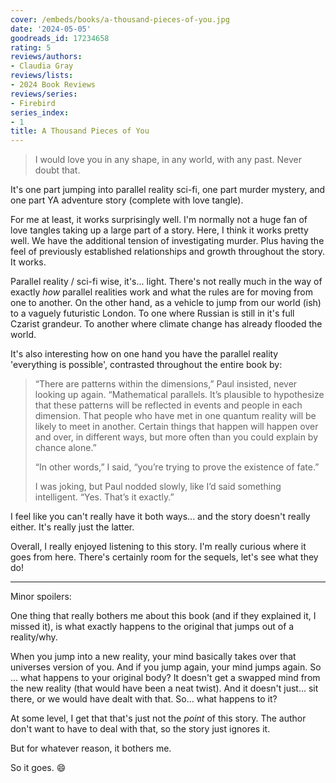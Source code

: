 ```yaml
---
cover: /embeds/books/a-thousand-pieces-of-you.jpg
date: '2024-05-05'
goodreads_id: 17234658
rating: 5
reviews/authors:
- Claudia Gray
reviews/lists:
- 2024 Book Reviews
reviews/series:
- Firebird
series_index:
- 1
title: A Thousand Pieces of You
---
```

> I would love you in any shape, in any world, with any past. Never doubt that.

It's one part jumping into parallel reality sci-fi, one part murder mystery, and one part YA adventure story (complete with love tangle). 

For me at least, it works surprisingly well. I'm normally not a huge fan of love tangles taking up a large part of a story. Here, I think it works pretty well. We have the additional tension of investigating murder. Plus having the feel of previously established relationships and growth throughout the story. It works. 

Parallel reality / sci-fi wise, it's... light. There's not really much in the way of exactly *how* parallel realities work and what the rules are for moving from one to another. On the other hand, as a vehicle to jump from our world (ish) to a vaguely futuristic London. To one where Russian is still in it's full Czarist grandeur. To another where climate change has already flooded the world. 

It's also interesting how on one hand you have the parallel reality 'everything is possible', contrasted throughout the entire book by:

> “There are patterns within the dimensions,” Paul insisted, never looking up again. “Mathematical parallels. It’s plausible to hypothesize that these patterns will be reflected in events and people in each dimension. That people who have met in one quantum reality will be likely to meet in another. Certain things that happen will happen over and over, in different ways, but more often than you could explain by chance alone.”
> 
> “In other words,” I said, “you’re trying to prove the existence of fate.”
> 
> I was joking, but Paul nodded slowly, like I’d said something intelligent. “Yes. That’s it exactly.” 

I feel like you can't really have it both ways... and the story doesn't really either. It's really just the latter. 

Overall, I really enjoyed listening to this story. I'm really curious where it goes from here. There's certainly room for the sequels, let's see what they do!

<!--more-->

- - - 

Minor spoilers:

One thing that really bothers me about this book (and if they explained it, I missed it), is what exactly happens to the original that jumps out of a reality/why. 

When you jump into a new reality, your mind basically takes over that universes version of you. And if you jump again, your mind jumps again. So ... what happens to your original body? It doesn't get a swapped mind from the new reality (that would have been a neat twist). And it doesn't just... sit there, or we would have dealt with that. So... what happens to it? 

At some level, I get that that's just not the *point* of this story. The author don't want to have to deal with that, so the story just ignores it. 

But for whatever reason, it bothers me. 

So it goes. :smile: